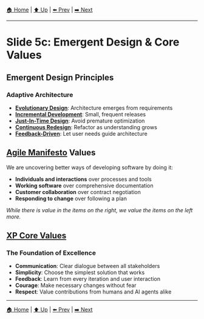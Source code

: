 [🏠 Home](../slide-deck.md) | [⬆️ Up](../slide-deck.md) | [⬅️ Prev](slide-05b-xp-practices.md) | [➡️ Next](slide-06-why-it-works.md)

---

# Slide 5c: Emergent Design & Core Values

## Emergent Design Principles

### Adaptive Architecture
- **[Evolutionary Design](https://martinfowler.com/articles/designDead.html)**: Architecture emerges from requirements
- **[Incremental Development](https://www.agilealliance.org/glossary/incremental-development/)**: Small, frequent releases
- **[Just-In-Time Design](https://www.jamesshore.com/v2/books/aoad1/simple_design)**: Avoid premature optimization
- **[Continuous Redesign](https://www.martinfowler.com/bliki/EvolutionaryDesign.html)**: Refactor as understanding grows
- **[Feedback-Driven](https://www.infoq.com/articles/emergent-design-evolutionary/)**: Let user needs guide architecture

## [Agile Manifesto](https://agilemanifesto.org/) Values

We are uncovering better ways of developing software by doing it:

- **Individuals and interactions** over processes and tools
- **Working software** over comprehensive documentation
- **Customer collaboration** over contract negotiation
- **Responding to change** over following a plan

*While there is value in the items on the right, we value the items on the left more.*

## [XP Core Values](http://www.extremeprogramming.org/values.html)

### The Foundation of Excellence

- **Communication**: Clear dialogue between all stakeholders
- **Simplicity**: Choose the simplest solution that works
- **Feedback**: Learn from every iteration and user interaction
- **Courage**: Make necessary changes without fear
- **Respect**: Value contributions from humans and AI agents alike

---

[🏠 Home](../slide-deck.md) | [⬆️ Up](../slide-deck.md) | [⬅️ Prev](slide-05b-xp-practices.md) | [➡️ Next](slide-06-why-it-works.md)
